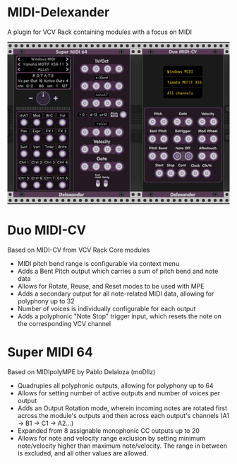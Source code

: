 # MIDI-Delexander
A plugin for VCV Rack containing modules with a focus on MIDI

![MIDI-Delexander](https://github.com/anlexmatos/MIDI-Delexander/blob/master/MIDI-Delexander.PNG)

# Duo MIDI-CV
Based on MIDI-CV from VCV Rack Core modules
* MIDI pitch bend range is configurable via context menu
* Adds a Bent Pitch output which carries a sum of pitch bend and note data
* Allows for Rotate, Reuse, and Reset modes to be used with MPE
* Adds a secondary output for all note-related MIDI data, allowing for polyphony up to 32
* Number of voices is individually configurable for each output
* Adds a polyphonic "Note Stop" trigger input, which resets the note on the corresponding VCV channel

# Super MIDI 64
Based on MIDIpolyMPE by Pablo Delaloza (moDllz)
* Quadruples all polyphonic outputs, allowing for polyphony up to 64
* Allows for setting number of active outputs and number of voices per output
* Adds an Output Rotation mode, wherein incoming notes are rotated first across the module's outputs and then across each output's channels (A1 -> B1 -> C1 -> A2...)
* Expanded from 8 assignable monophonic CC outputs up to 20
* Allows for note and velocity range exclusion by setting minimum note/velocity higher than maximum note/velocity. The range in between is excluded, and all other values are allowed.
